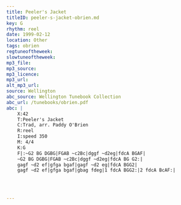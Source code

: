 ```yaml
---
title: Peeler's Jacket
titleID: peeler-s-jacket-obrien.md
key: G
rhythm: reel
date: 1999-02-12
location: Other
tags: obrien
regtuneoftheweek:
slowtuneoftheweek:
mp3_file:
mp3_source:
mp3_licence:
mp3_url:
alt_mp3_url:
source: Wellington
abc_source: Wellington Tunebook Collection
abc_url: /tunebooks/obrien.pdf
abc: |
    X:42
    T:Peeler's Jacket
    C:Trad, arr. Paddy O'Brien
    R:reel
    I:speed 350
    M: 4/4
    K:G
    F|:~G2 BG DGBG|FGAB ~c2Bc|dggf ~d2eg|fdcA BGAF|
    ~G2 BG DGBG|FGAB ~c2Bc|dggf ~d2eg|fdcA BG G2:|
    gagf ~d2 ef|gfga bgaf|gagf ~d2 eg|fdcA BGG2|
    gagf ~d2 ef|gfga bgaf|gbag fdeg|1 fdcA BGG2:|2 fdcA BcAF:|
    
    
    

---
```

